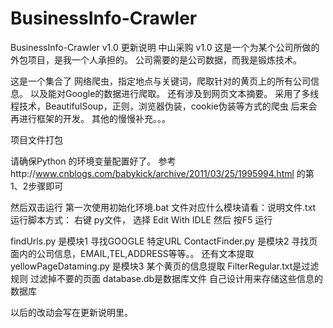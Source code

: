 BusinessInfo-Crawler
====================

BusinessInfo-Crawler
v1.0 更新说明
中山采购 v1.0
这是一个为某个公司所做的外包项目，是我一个人承担的。
公司需要的是公司数据，而我是锻炼技术。

这是一个集合了 网络爬虫，指定地点与关键词，爬取针对的黄页上的所有公司信息。
以及能对Google的数据进行爬取。
还有涉及到网页文本摘要。
采用了多线程技术，BeautifulSoup，正则，浏览器伪装，cookie伪装等方式的爬虫
后来会再进行框架的开发。
其他的慢慢补充。。。

项目文件打包

请确保Python 的环境变量配置好了。
参考http://www.cnblogs.com/babykick/archive/2011/03/25/1995994.html 的第1、2步骤即可

然后双击运行 第一次使用初始化环境.bat 
文件对应什么模块请看：说明文件.txt
运行脚本方式：
右键 py文件， 选择 Edit With IDLE
然后 按F5 运行


findUrls.py 是模块1   寻找GOOGLE 特定URL
ContactFinder.py 是模块2  寻找页面内的公司信息，EMAIL,TEL,ADDRESS等等。。 还有文本提取
yellowPageDataming.py 是模块3 某个黄页的信息提取
FilterRegular.txt是过滤规则  过滤掉不要的页面
database.db是数据库文件 自己设计用来存储这些信息的数据库

以后的改动会写在更新说明里。